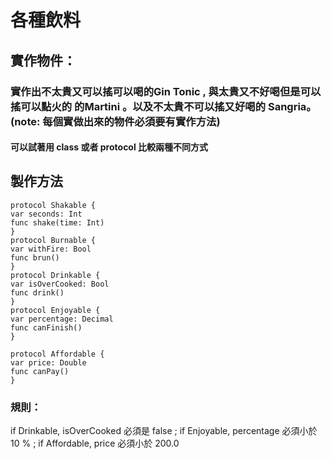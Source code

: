 # 各種飲料




## 實作物件：

### 實作出不太貴又可以搖可以喝的Gin Tonic ,  與太貴又不好喝但是可以搖可以點火的 的Martini 。以及不太貴不可以搖又好喝的 Sangria。(note: 每個實做出來的物件必須要有實作方法)

#### 可以試著用 class 或者 protocol 比較兩種不同方式

## 製作方法
```
protocol Shakable {
var seconds: Int
func shake(time: Int)
}
protocol Burnable {
var withFire: Bool
func brun()
}
protocol Drinkable {
var isOverCooked: Bool
func drink()
}
protocol Enjoyable {
var percentage: Decimal
func canFinish()
}

protocol Affordable {
var price: Double
func canPay()
}
```

### 規則：
if Drinkable, isOverCooked 必須是 false ;
if Enjoyable, percentage 必須小於 10 % ;
 if Affordable, price  必須小於 200.0



